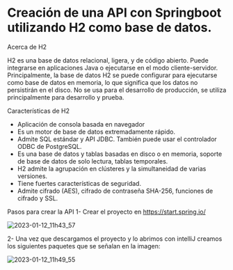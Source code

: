 # Creación de una API con Springboot utilizando H2 como base de datos.

Acerca de H2

H2 es una base de datos relacional, ligera, y de código abierto. Puede integrarse en aplicaciones Java o ejecutarse en el modo cliente-servidor. Principalmente, la base de datos H2 se puede configurar para ejecutarse como base de datos en memoria, lo que significa que los datos no persistirán en el disco. No se usa para el desarrollo de producción, se utiliza principalmente para desarrollo y prueba.

Características de H2

- Aplicación de consola basada en navegador
- Es un motor de base de datos extremadamente rápido.
- Admite SQL estándar y API JDBC. También puede usar el controlador ODBC de PostgreSQL.
- Es una base de datos y tablas basadas en disco o en memoria, soporte de base de datos de solo lectura, tablas temporales.
- H2 admite la agrupación en clústeres y la simultaneidad de varias versiones.
- Tiene fuertes características de seguridad.
- Admite cifrado (AES), cifrado de contraseña SHA-256, funciones de cifrado y SSL.


Pasos para crear la API
1- Crear el proyecto en https://start.spring.io/

![2023-01-12_11h43_57](https://user-images.githubusercontent.com/72228855/212097041-8854f277-3c2a-4e5c-be89-5dd311bd6688.png)

2- Una vez que descargamos el proyecto y lo abrimos con intelliJ creamos  los siguientes paquetes que se señalan en la imagen:

![2023-01-12_11h49_55](https://user-images.githubusercontent.com/72228855/212098766-ceed1625-cb2b-438b-b79a-a5156d4f58f4.png)





